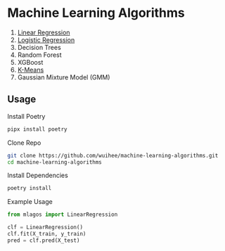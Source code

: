 # Machine Learning Algorithms

1. [Linear Regression](./notebooks/linear-regression.ipynb)
2. [Logistic Regression](./notebooks/logistic-regression.ipynb)
3. Decision Trees
4. Random Forest
5. XGBoost
6. [K-Means](./notebooks/k-means.ipynb)
7. Gaussian Mixture Model (GMM)

## Usage

Install Poetry

```bash
pipx install poetry
```

Clone Repo

```bash
git clone https://github.com/wuihee/machine-learning-algorithms.git
cd machine-learning-algorithms
```

Install Dependencies

```bash
poetry install
```

Example Usage

```python
from mlagos import LinearRegression

clf = LinearRegression()
clf.fit(X_train, y_train)
pred = clf.pred(X_test)
```
